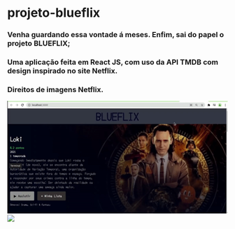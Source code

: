 # projeto-blueflix

### Venha guardando essa vontade á meses. Enfim, sai do papel o projeto BLUEFLIX;
### Uma aplicação feita em React JS, com uso da API TMDB com design inspirado no site Netflix.
### Direitos de imagens Netflix.

![](/1.gif)
![](/2.gif)

